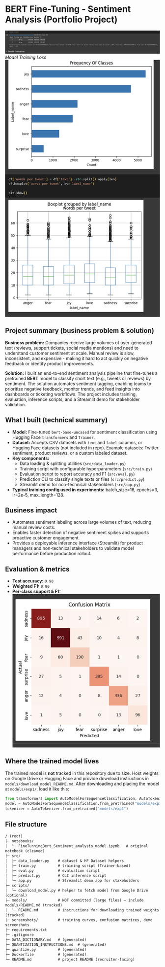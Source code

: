 # BERT Fine-Tuning - Sentiment Analysis (Portfolio Project)

![Project Screenshot](https://github.com/Slimsnapz/twtitter_sentiment_anallysis_fine_tunning_bert/blob/d24bc8cfe537ec6b2abfd80eb12edba562b79cc0/screenshots/Screenshot%202025-09-01%20153835.png)  
*Model Training Loss* <br>
![Project Screenshot](https://github.com/Slimsnapz/twtitter_sentiment_anallysis_fine_tunning_bert/blob/f665b8e1a364862209483e7c4ea9029c0541fc3a/screenshots/Screenshot%202025-09-01%20153353.png) 


## Project summary (business problem & solution)
**Business problem:** Companies receive large volumes of user-generated text (reviews, support tickets, social media mentions) and need to understand customer sentiment at scale. Manual review is slow, inconsistent, and expensive - making it hard to act quickly on negative feedback or identify product improvements.

**Solution:** I built an end-to-end sentiment analysis pipeline that fine-tunes a pretrained **BERT** model to classify short text (e.g., tweets or reviews) by sentiment. The solution automates sentiment tagging, enabling teams to prioritize negative feedback, monitor trends, and feed insights into dashboards or ticketing workflows. The project includes training, evaluation, inference scripts, and a Streamlit demo for stakeholder validation.


## What I built (technical summary)
- **Model:** Fine-tuned `bert-base-uncased` for sentiment classification using Hugging Face `transformers` and `Trainer`.
- **Dataset:** Accepts CSV datasets with `text` and `label` columns, or Hugging Face datasets (not included in repo). Example datasets: Twitter sentiment, product reviews, or a custom labeled dataset.
- **Key components:**
  - Data loading & splitting utilities (`src/data_loader.py`)
  - Training script with configurable hyperparameters (`src/train.py`)
  - Evaluation script to report accuracy and F1 (`src/eval.py`)
  - Prediction CLI to classify single texts or files (`src/predict.py`)
  - Streamlit demo for non-technical stakeholders (`src/app.py`)
- **Typical training config used in experiments:** batch_size=16, epochs=3, lr=2e-5, max_length=128.


## Business impact
- Automates sentiment labeling across large volumes of text, reducing manual review costs.
- Enables faster detection of negative sentiment spikes and supports proactive customer engagement.
- Provides a deployable inference interface (Streamlit) for product managers and non-technical stakeholders to validate model performance before production rollout.


## Evaluation & metrics

- **Test accuracy:** `0.90`  
- **Weighted F1:** `0.90`  
- **Per-class support & F1:**<br>
![Project Screenshot](https://github.com/Slimsnapz/twtitter_sentiment_anallysis_fine_tunning_bert/blob/e95191404d951226140203ac1b85722836f0194c/screenshots/Screenshot%202025-09-18%20101610.png) 

## Where the trained model lives
The trained model is **not** tracked in this repository due to size. Host weights on Google Drive or Hugging Face and provide download instructions in `models/download_model_README.md`. After downloading and placing the model at `models/exp1/`, load it like this:

```python
from transformers import AutoModelForSequenceClassification, AutoTokenizer
model = AutoModelForSequenceClassification.from_pretrained("models/exp1")
tokenizer = AutoTokenizer.from_pretrained("models/exp1")
```


## File structure
```
/ (root)
├─ notebooks/
│  └─ FineTunningBert_Sentiment_analysis_model.ipynb   # original notebook (cleaned)
├─ src/
│  ├─ data_loader.py    # dataset & HF Dataset helpers
│  ├─ train.py          # training script (Trainer-based)
│  ├─ eval.py           # evaluation script
│  ├─ predict.py        # CLI inference script
│  └─ app.py            # Streamlit demo app for stakeholders
├─ scripts/
│  └─ download_model.py # helper to fetch model from Google Drive (optional)
├─ models/              # NOT committed (large files) — include models/README.md (tracked)
│  └─ README.md         # instructions for downloading trained weights (tracked)
├─ screenshots/         # training curves, confusion matrices, demo screenshots
├─ requirements.txt
├─ .gitignore
├─ DATA_DICTIONARY.md   # (generated)
├─ QUANTIZATION_INSTRUCTIONS.md  # (generated)
├─ quantize.py          # (generated)
├─ Dockerfile           # (generated)
└─ README.md            # project README (recruiter-facing)
